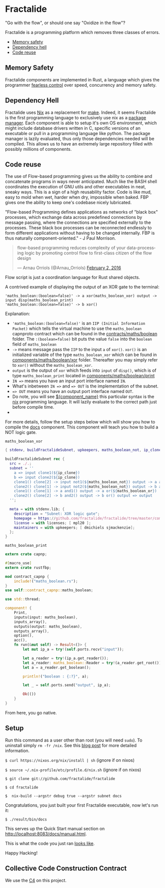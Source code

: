 # Fractalide
"Go with the flow", or should one say "Oxidize in the flow"?

Fractalide is a programming platform which removes three classes of errors.
* [Memory safety](https://en.wikipedia.org/wiki/Rust_(programming_language))
* [Dependency hell](https://en.wikipedia.org/wiki/Dependency_hell)
* [Code reuse](http://www.jpaulmorrison.com/fbp/fbp2.htm)

## Memory Safety

Fractalide components are implemented in Rust, a language which gives the programmer [fearless control](http://blog.rust-lang.org/2015/04/10/Fearless-Concurrency.html) over speed, concurrency and memory safety.

## Dependency Hell

Fractalide uses [Nix](http://nixos.org/nix/) as a replacement for [make](https://www.gnu.org/software/make/). Indeed, it seems Fractalide is the first programming language to exclusively use nix as a [package manager](https://www.youtube.com/watch?v=dQLO5CWuGVk). Each component is able to setup it's own OS environment, which might include database drivers written in C, specific versions of an executable or pull in a programming language like python. The package manager is lazily evaluated, thus only those dependencies needed will be compiled. This allows us to have an extremely large repository filled with possibly millions of components.

## Code reuse

The use of Flow-based programming gives us the ability to combine and concatenate programs in ways never anticipated. Much like the BASH shell coordinates the execution of GNU utils and other executables in neat, sneaky ways. This is a sign of a high reusability factor. Code is like mud, easy to mold when wet, harder when dry, impossible when baked. FBP gives one the ability to keep one's codebase nicely lubricated.

"Flow-based Programming defines applications as networks of "black box" processes, which exchange data across predefined connections by message passing, where the connections are specified externally to the processes. These black box processes can be reconnected endlessly to form different applications without having to be changed internally. FBP is thus naturally component-oriented." - J Paul Morrison.

<blockquote class="twitter-tweet" data-lang="en"><p lang="en" dir="ltr">flow-based programming reduces complexity of your data-processing logic by promoting control flow to first-class citizen of the flow design</p>&mdash; Arnau Orriols (@Arnau_Orriols) <a href="https://twitter.com/Arnau_Orriols/status/694661751229583360">February 2, 2016</a></blockquote>
<script async src="//platform.twitter.com/widgets.js" charset="utf-8"></script>

Flow script is just a coordination language for Rust shared objects.

A contrived example of displaying the output of an XOR gate to the terminal:
```
'maths_boolean:(boolean=false)' -> a xor(maths_boolean_xor) output -> input disp(maths_boolean_print)
'maths_boolean:(boolean=false)' -> b xor()
```

Explanation:

* `'maths_boolean:(boolean=false)'` is an `IIP (Initial Information Packet)` which tells the virtual machine to use the `maths_boolean` capnproto contract which can be found in the [contracts/maths/boolean](https://github.com/fractalide/fractalide/blob/master/contracts/maths/boolean/contract.capnp) folder. The `:(boolean=false)` bit puts the value `false` into the `boolean` field of `maths_boolean`
* `->` means message pass the `IIP` to the input `a` of `xor()`. `xor()` is an initialized variable of the type `maths_boolean_xor` which can be found in [components/maths/boolean/xor](https://github.com/fractalide/fractalide/blob/master/components/maths/boolean/xor/default.nix) folder. Thereafter you may simply refer to `xor()` without the `maths_boolean_xor`.
* `output` is the output of `xor` which feeds into `input` of `disp()`, which is of type `maths_boolean_print` located in [components/maths/boolean/print](https://github.com/fractalide/fractalide/blob/master/components/maths/boolean/print/src/lib.rs)
* `IN =>` means you have an input port interface named `IN`.
* What's inbetween `IN =>` and `=> OUT` is the implementation of the subnet.
* `=> OUT` means you have an output port interface named `OUT`.
* Do note, you will see [${component_name}](https://github.com/fractalide/fractalide/blob/master/components/maths/boolean/xor/default.nix#L8) this particular syntax is the [nix](http://nixos.org/nix/) programming language. It will lazily evaluate to the correct path just before compile time.
* 
For more details, follow the setup steps below which will show you how to compile the [docs](https://github.com/fractalide/fractalide/blob/master/components/docs/default.nix) component. This component will teach you how to build a NOT logic gate.

`maths_boolean_xor`
``` nix
{ stdenv, buildFractalideSubnet, upkeepers, maths_boolean_not, ip_clone, maths_boolean_and, maths_boolean_or,...}:

buildFractalideSubnet rec {
  src = ./.;
  subnet = ''
    a => input clone1(${ip_clone})
    b => input clone2(${ip_clone})
    clone1() clone[2] -> input not1(${maths_boolean_not}) output -> a and2(${maths_boolean_and})
    clone2() clone[1] -> input not2(${maths_boolean_not}) output -> b and1(${maths_boolean_and})
    clone1() clone[1] -> a and1() output -> a or(${maths_boolean_or})
    clone2() clone[2] -> b and2() output -> b or() output => output
  '';

  meta = with stdenv.lib; {
    description = "Subnet: XOR logic gate";
    homepage = https://github.com/fractalide/fractalide/tree/master/components/maths/boolean/xor;
    license = with licenses; [ mpl20 ];
    maintainers = with upkeepers; [ dmichiels sjmackenzie];
  };
}
```

`maths_boolean_print`
``` rust
extern crate capnp;

#[macro_use]
extern crate rustfbp;

mod contract_capnp {
    include!("maths_boolean.rs");
}
use self::contract_capnp::maths_boolean;

use std::thread;

component! {
    Print,
    inputs(input: maths_boolean),
    inputs_array(),
    outputs(output: maths_boolean),
    outputs_array(),
    option(),
    acc(),
    fn run(&mut self) -> Result<()> {
        let mut ip_a = try!(self.ports.recv("input"));

        let a_reader = try!(ip_a.get_reader());
        let a_reader: maths_boolean::Reader = try!(a_reader.get_root());
        let a = a_reader.get_boolean();

        println!("boolean : {:?}", a);

        let _ = self.ports.send("output", ip_a);

        Ok(())
    }
}
```

From here, you go native.

## Setup

Run this command as a user other than root (you will need `sudo`). To uninstall simply `rm -fr /nix`. See this [blog post](https://www.domenkozar.com/2014/01/02/getting-started-with-nix-package-manager/) for more detailed information.

`$ curl https://nixos.org/nix/install | sh` (ignore if on nixos)

`$ source ~/.nix-profile/etc/profile.d/nix.sh` (ignore if on nixos)

`$ git clone git://github.com/fractalide/fractalide`

`$ cd fractalide`

`$  nix-build --argstr debug true --argstr subnet docs`

Congratulations, you just built your first Fractalide executable, now let's run it:

`$ ./result/bin/docs`

This serves up the Quick Start manual section on [http://localhost:8083/docs/manual.html](http://localhost:8083/docs/manual.html).

This is what the code you just ran [looks like](https://github.com/fractalide/fractalide/blob/master/components/docs/default.nix#L12-L15).

Happy Hacking!

## Collective Code Construction Contract

We use the [C4](http://rfc.zeromq.org/spec:22) on this project.
